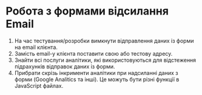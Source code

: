 # Робота з формами відсилання Email

1. На час тестування/розробки вимкнути відправлення даних із форми на email клієнта.
2. Замість email-у клієнта поставити свою або тестову адресу.
3. Знайти всі послуги аналітики, які використовуються для відстеження підрахунків відправок даних із форми.
4. Прибрати скрізь інкрименти аналітики при надсиланні даних з форми (Google Analitics та інші). Це можуть бути різні функції в JavaScript файлах.
